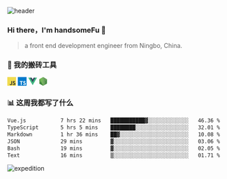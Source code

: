 ![header](https://raw.githubusercontent.com/fzq1998/fzq1998/master/header.png)

### Hi there，I'm handsomeFu 👋

> a front end development engineer from Ningbo, China.

### 🔧 我的搬砖工具
<code><img height="20" src="https://raw.githubusercontent.com/github/explore/80688e429a7d4ef2fca1e82350fe8e3517d3494d/topics/javascript/javascript.png" alt="javascript"></code>
<code><img height="20" src="https://raw.githubusercontent.com/github/explore/80688e429a7d4ef2fca1e82350fe8e3517d3494d/topics/typescript/typescript.png" alt="typescript"></code>
<code><img height="20" src="https://raw.githubusercontent.com/github/explore/80688e429a7d4ef2fca1e82350fe8e3517d3494d/topics/vue/vue.png" alt="vue"></code>
<code><img height="20" src="https://raw.githubusercontent.com/github/explore/80688e429a7d4ef2fca1e82350fe8e3517d3494d/topics/nodejs/nodejs.png" alt="nodejs"></code>



### 📊 这周我都写了什么
<!--START_SECTION:waka-->

```text
Vue.js           7 hrs 22 mins   ███████████▓░░░░░░░░░░░░░   46.36 %
TypeScript       5 hrs 5 mins    ████████░░░░░░░░░░░░░░░░░   32.01 %
Markdown         1 hr 36 mins    ██▓░░░░░░░░░░░░░░░░░░░░░░   10.08 %
JSON             29 mins         ▓░░░░░░░░░░░░░░░░░░░░░░░░   03.06 %
Bash             19 mins         ▓░░░░░░░░░░░░░░░░░░░░░░░░   02.05 %
Text             16 mins         ▒░░░░░░░░░░░░░░░░░░░░░░░░   01.71 %
```

<!--END_SECTION:waka-->


![expedition](https://raw.githubusercontent.com/fzq1998/fzq1998/master/expedition.gif)

